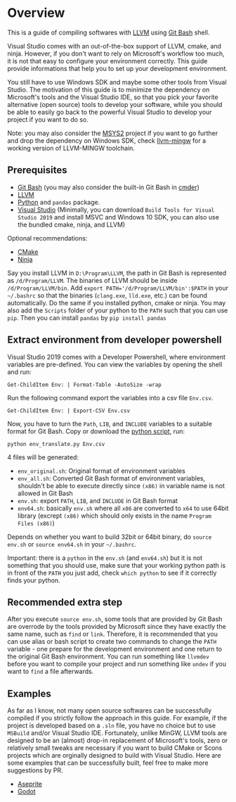# Overview

This is a guide of compiling softwares with [LLVM](https://github.com/llvm/llvm-project) using [Git Bash](https://github.com/git-for-windows/git) shell. 

Visual Studio comes with an out-of-the-box support of LLVM, cmake, and ninja. However, if you don't want to rely on Microsoft's workflow too much, it is not that easy to configure your environment correctly. This guide provide informations that help you to set up your development environment. 

You still have to use Windows SDK and maybe some other tools from Visual Studio. The motivation of this guide is to minimize the dependency on Microsoft's tools and the Visual Studio IDE, so that you pick your favorite alternative (open source) tools to develop your software, while you should be able to easily go back to the powerful Visual Studio to develop your project if you want to do so. 

Note: you may also consider the [MSYS2](https://www.msys2.org/) project if you want to go further and drop the dependency on Windows SDK, check [llvm-mingw](https://github.com/mstorsjo/llvm-mingw.git) for a working version of LLVM-MINGW toolchain.

## Prerequisites

* [Git Bash](https://gitforwindows.org/) (you may also consider the built-in Git Bash in [cmder](https://github.com/cmderdev/cmder/releases))
* [LLVM](https://github.com/llvm/llvm-project/releases)
* [Python](https://www.python.org/downloads/) and `pandas` package.
* [Visual Studio](https://visualstudio.microsoft.com/downloads/) (Minimally, you can download `Build Tools for Visual Studio 2019` and install MSVC and Windows 10 SDK, you can also use the bundled cmake, ninja, and LLVM)

Optional recommendations:

* [CMake](https://cmake.org/download)
* [Ninja](https://github.com/ninja-build/ninja/releases)

Say you install LLVM in `D:\Program\LLVM`, the path in Git Bash is represented as `/d/Program/LLVM`. The binaries of LLVM should be inside `/d/Program/LLVM/bin`. Add `export PATH='/d/Program/LLVM/bin':$PATH` in your `~/.bashrc` so that the binaries (`clang.exe`, `lld.exe`, etc.) can be found automatically. Do the same if you installed python, cmake or ninja. You may also add the `Scripts` folder of your python to the `PATH` such that you can use `pip`. Then you can install `pandas` by `pip install pandas`

## Extract environment from developer powershell

Visual Studio 2019 comes with a Developer Powershell, where environment variables are pre-defined. You can view the variables by opening the shell and run:

`Get-ChildItem Env: | Format-Table -AutoSize -wrap`

Run the following command export the variables into a csv file `Env.csv`.

`Get-ChildItem Env: | Export-CSV Env.csv`

Now, you have to turn the `Path`, `LIB`, and `INCLUDE` variables to a suitable format for Git Bash. 
Copy or download the [python script](script/python/env_translate.py), run:

`python env_translate.py Env.csv`

4 files will be generated: 

* `env_original.sh`: Original format of environment variables
* `env_all.sh`: Converted Git Bash format of environment variables, shouldn't be able to execute directly since `(x86)` in variable name is not allowed in Git Bash
* `env.sh`: export `PATH`, `LIB`, and `INCLUDE` in Git Bash format
* `env64.sh`: basically `env.sh` where all `x86` are converted to `x64` to use 64bit library (excrept `(x86)` which should only exists in the name `Program Files (x86)`)

Depends on whether you want to build 32bit or 64bit binary, do `source env.sh` or `source env64.sh` in your `~/.bashrc`.

Important: there is a `python` in the `env.sh` (and `env64.sh`) but it is not something that you should use, make sure that your working python path is in front of the `PATH` you just add, check `which python` to see if it correctly finds your python.

## Recommended extra step

After you execute `source env.sh`, some tools that are provided by Git Bash are overrode by the tools provided by Microsoft since they have exactly the same name, such as `find` or `link`. Therefore, it is recommended that you can use alias or bash script to create two commands to change the `PATH` variable - one prepare for the development environment and one return to the original Git Bash environment. You can run something like `llvmdev` before you want to compile your project and run something like `undev` if you want to `find` a file afterwards.

## Examples

As far as I know, not many open source softwares can be successfully compiled if you strictly follow the approach in this guide. For example, if the project is developed based on a `.sln` file, you have no choice but to use `MSBuild` and/or Visual Studio IDE. Fortunately, unlike MinGW, LLVM tools are designed to be an (almost) drop-in replacement of Microsoft's tools, zero or relatively small tweaks are necessary if you want to build CMake or Scons projects which are orginally designed to build with Visual Studio. Here are some examples that can be successfully built, feel free to make more suggestions by PR.

* [Aseprite](examples/Aseprite.md)
* [Godot](examples/Godot.md)


